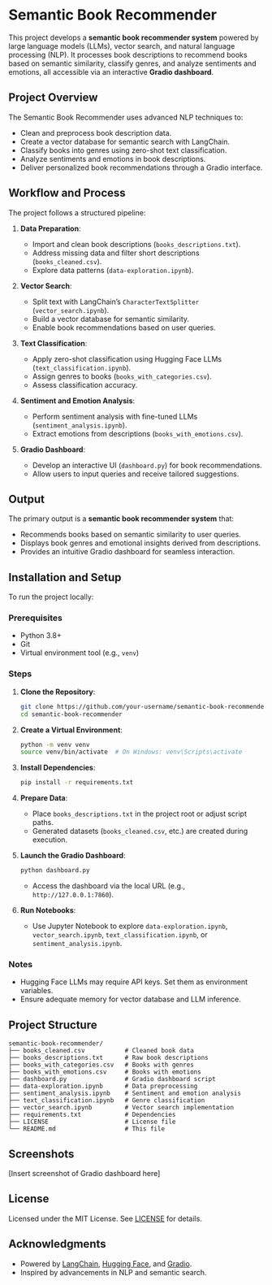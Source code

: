 # Semantic Book Recommender

This project develops a **semantic book recommender system** powered by large language models (LLMs), vector search, and natural language processing (NLP). It processes book descriptions to recommend books based on semantic similarity, classify genres, and analyze sentiments and emotions, all accessible via an interactive **Gradio dashboard**.

## Project Overview

The Semantic Book Recommender uses advanced NLP techniques to:
- Clean and preprocess book description data.
- Create a vector database for semantic search with LangChain.
- Classify books into genres using zero-shot text classification.
- Analyze sentiments and emotions in book descriptions.
- Deliver personalized book recommendations through a Gradio interface.

## Workflow and Process

The project follows a structured pipeline:

1. **Data Preparation**:
   - Import and clean book descriptions (`books_descriptions.txt`).
   - Address missing data and filter short descriptions (`books_cleaned.csv`).
   - Explore data patterns (`data-exploration.ipynb`).

2. **Vector Search**:
   - Split text with LangChain’s `CharacterTextSplitter` (`vector_search.ipynb`).
   - Build a vector database for semantic similarity.
   - Enable book recommendations based on user queries.

3. **Text Classification**:
   - Apply zero-shot classification using Hugging Face LLMs (`text_classification.ipynb`).
   - Assign genres to books (`books_with_categories.csv`).
   - Assess classification accuracy.

4. **Sentiment and Emotion Analysis**:
   - Perform sentiment analysis with fine-tuned LLMs (`sentiment_analysis.ipynb`).
   - Extract emotions from descriptions (`books_with_emotions.csv`).

5. **Gradio Dashboard**:
   - Develop an interactive UI (`dashboard.py`) for book recommendations.
   - Allow users to input queries and receive tailored suggestions.

## Output

The primary output is a **semantic book recommender system** that:
- Recommends books based on semantic similarity to user queries.
- Displays book genres and emotional insights derived from descriptions.
- Provides an intuitive Gradio dashboard for seamless interaction.

## Installation and Setup

To run the project locally:

### Prerequisites
- Python 3.8+
- Git
- Virtual environment tool (e.g., `venv`)

### Steps
1. **Clone the Repository**:
   ```bash
   git clone https://github.com/your-username/semantic-book-recommender.git
   cd semantic-book-recommender
   ```

2. **Create a Virtual Environment**:
   ```bash
   python -m venv venv
   source venv/bin/activate  # On Windows: venv\Scripts\activate
   ```

3. **Install Dependencies**:
   ```bash
   pip install -r requirements.txt
   ```

4. **Prepare Data**:
   - Place `books_descriptions.txt` in the project root or adjust script paths.
   - Generated datasets (`books_cleaned.csv`, etc.) are created during execution.

5. **Launch the Gradio Dashboard**:
   ```bash
   python dashboard.py
   ```
   - Access the dashboard via the local URL (e.g., `http://127.0.0.1:7860`).

6. **Run Notebooks**:
   - Use Jupyter Notebook to explore `data-exploration.ipynb`, `vector_search.ipynb`, `text_classification.ipynb`, or `sentiment_analysis.ipynb`.

### Notes
- Hugging Face LLMs may require API keys. Set them as environment variables.
- Ensure adequate memory for vector database and LLM inference.

## Project Structure

```
semantic-book-recommender/
├── books_cleaned.csv           # Cleaned book data
├── books_descriptions.txt      # Raw book descriptions
├── books_with_categories.csv   # Books with genres
├── books_with_emotions.csv     # Books with emotions
├── dashboard.py                # Gradio dashboard script
├── data-exploration.ipynb      # Data preprocessing
├── sentiment_analysis.ipynb    # Sentiment and emotion analysis
├── text_classification.ipynb   # Genre classification
├── vector_search.ipynb         # Vector search implementation
├── requirements.txt            # Dependencies
├── LICENSE                     # License file
└── README.md                   # This file
```

## Screenshots

[Insert screenshot of Gradio dashboard here]

## License

Licensed under the MIT License. See [LICENSE](LICENSE) for details.

## Acknowledgments

- Powered by [LangChain](https://www.langchain.com/), [Hugging Face](https://huggingface.co/), and [Gradio](https://www.gradio.app/).
- Inspired by advancements in NLP and semantic search.